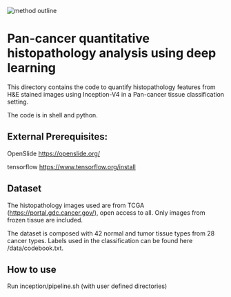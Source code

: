 ![method outline](https://github.com/yufu2015/PathImaging/blob/master/readme.png)

# Pan-cancer quantitative histopathology analysis using deep learning

This directory contains the code to quantify histopathology features from H&E stained images using Inception-V4 in a Pan-cancer tissue classification setting.

The code is in shell and python.


## External Prerequisites:

OpenSlide
https://openslide.org/

tensorflow
https://www.tensorflow.org/install

## Dataset

The histopathology images used are from TCGA (https://portal.gdc.cancer.gov/), open access to all. Only images from frozen tissue are included.

The dataset is composed with 42 normal and tumor tissue types from 28 cancer types. Labels used in the classification can be found here /data/codebook.txt.

## How to use
Run inception/pipeline.sh (with user defined directories)


  




